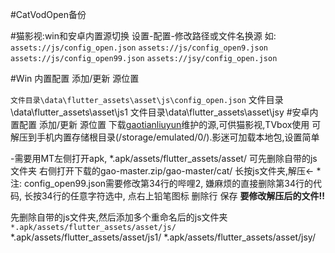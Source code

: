 #CatVodOpen备份

#猫影视:win和安卓内置源切换
 设置-配置-修改路径或文件名换源
如:
`assets://js/config_open.json`
`assets://js/config_open9.json`
`assets://js/config_open99.json`
`assets://jsy/config_open.json`


#Win 内置配置 添加/更新 源位置

 `文件目录\data\flutter_assets\asset\js\config_open.json`
文件目录\data\flutter_assets\asset\js1
文件目录\data\flutter_assets\asset\jsy
 #安卓内置配置 添加/更新 源位置
下载[gaotianliuyun](https://gh-proxy.com/https://github.com/gaotianliuyun/gao/archive/refs/heads/master.zip)维护的源,可供猫影视,TVbox使用
		可解压到手机内置存储根目录(/storage/emulated/0/).影迷可加载本地包,设置简单

 -需要用MT左侧打开apk,
 *.apk/assets/flutter_assets/asset/	可先删除自带的js文件夹
 右侧打开下载的gao-master.zip/gao-master/cat/ 	长按js文件夹,解压<-
    *注:
        config_open99.json需要修改第34行的哔哩2,
        嫌麻烦的直接删除第34行的代码,
        长按34行的任意字符选中,
        点右上铅笔图标
        删除行
        保存
        **要修改解压后的文件!!**



先删除自带的js文件夹,然后添加多个重命名后的js文件夹
` *.apk/assets/flutter_assets/asset/js/`
 *.apk/assets/flutter_assets/asset/js1/
  *.apk/assets/flutter_assets/asset/jsy/
